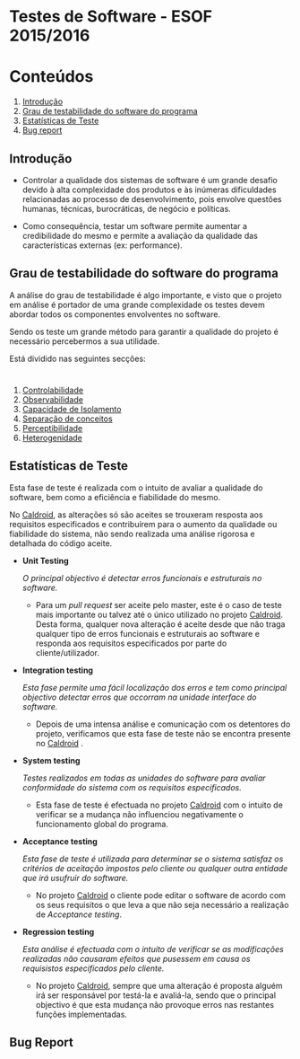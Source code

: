 Testes de Software - ESOF 2015/2016
========

# Conteúdos
1. [Introdução](#introdução)
2. [Grau de testabilidade do software do programa](#degree)
3. [Estatísticas de Teste](#statistics)
4. [Bug report](#bug_report)


## Introdução <a name="introdução"></a>

* Controlar a qualidade dos sistemas de software é um grande desafio devido à alta
complexidade dos produtos e às inúmeras dificuldades relacionadas ao processo de
desenvolvimento, pois envolve questões humanas, técnicas, burocráticas, de negócio e políticas.

* Como consequência, testar um software permite aumentar a credibilidade do
mesmo e permite a avaliação da qualidade das características externas (ex: performance).

## Grau de testabilidade do software do programa  <a name="degree"></a>

A análise do grau de testabilidade é algo importante, e visto que o projeto em análise é portador de uma grande complexidade os
testes devem abordar todos os componentes envolventes no software.

Sendo os teste um grande método para garantir a qualidade do projeto é necessário percebermos a sua utilidade.

  Está dividido nas seguintes secções:
#
1. [Controlabilidade](#control)
2. [Observabilidade](#obs)
3. [Capacidade de Isolamento](#cap)
4. [Separação de conceitos](#sep)
5. [Perceptibilidade](#percp)
6. [Heterogenidade](#heter)


## Estatísticas de Teste  <a name="statistics"></a>

Esta fase de teste é realizada com o intuito de avaliar a qualidade do software, bem como a
eficiência e fiabilidade do mesmo.

No [Caldroid](https://github.com/roomorama/Caldroid), as alterações só são aceites se
trouxeram resposta aos requisitos especificados e contribuírem para o aumento da qualidade
ou fiabilidade do sistema, não sendo realizada uma análise rigorosa e detalhada do código
aceite.


* **Unit Testing**

    *O principal objectivo é detectar erros funcionais e estruturais no software.*

    * Para um *pull request* ser aceite pelo master, este é o caso de teste mais importante ou talvez até o único
    utilizado no projeto [Caldroid](https://github.com/roomorama/Caldroid). Desta forma, qualquer nova alteração é aceite desde que
    não traga qualquer tipo de  erros funcionais e estruturais ao software e responda aos requisitos especificados por parte do
    cliente/utilizador.

* **Integration testing**

    *Esta fase permite uma fácil localização dos erros e tem como principal objectivo detectar erros que occorram na unidade interface do software.*

    * Depois de uma intensa análise e comunicação com os detentores do projeto, verificamos que esta fase de teste não se encontra
    presente no [Caldroid](https://github.com/roomorama/Caldroid) .

* **System testing**

    *Testes realizados em todas as unidades do software para avaliar conformidade do sistema com os requisitos especificados.*

    * Esta fase de teste é efectuada no projeto [Caldroid](https://github.com/roomorama/Caldroid) com o intuito de verificar se a mudança não influenciou negativamente o funcionamento global do programa.

* **Acceptance testing**

    *Esta fase de teste é utilizada para determinar se o sistema satisfaz os critérios de aceitação impostos pelo cliente ou qualquer outra entidade que irá usufruir do software.*

    * No projeto [Caldroid](https://github.com/roomorama/Caldroid) o cliente pode editar o software de acordo com os seus requisitos o que leva a que não seja necessário a realização de *Acceptance testing*.


* **Regression testing**

    *Esta análise é efectuada com o intuito de verificar se as modificações realizadas não causaram efeitos que pusessem em causa os requisistos especificados pelo cliente.*

    * No projeto [Caldroid](https://github.com/roomorama/Caldroid), sempre que uma alteração é proposta alguém irá ser responsável por testá-la e avaliá-la, sendo que o principal objectivo é que esta mudança não provoque erros nas restantes funções implementadas.

## Bug Report  <a name="bug_report"></a>
